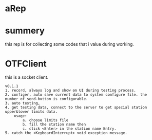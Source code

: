 # aRep

summery
=======

this rep is for collecting some codes that i value during working.

OTFClient
==========
this is a socket client.

    v0.1.1
    1. record, always log and show on UI during testing process.
    2. configer, auto save current data to system configure file. the number of send-button is configurable.
    3. auto testing, 
    4. get testing data, connect to the server to get special station upper&lower limits data. 
        usage:
            a. choose limits file
            b. fill the station name then
            c. click <Enter> in the station name Entry.
    5. catch the <KeyboardInterrupt> void exception message.
